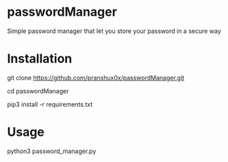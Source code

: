 # passwordManager
 Simple password manager that let you store your password in a secure way

# Installation
git clone https://github.com/pranshux0x/passwordManager.git

cd passwordManager

pip3 install -r requirements.txt

# Usage
python3 password_manager.py
